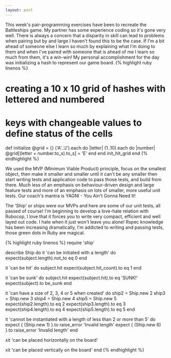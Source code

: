 ```yaml
---
layout: post
---
```

This week's pair-programming exercises have been to recreate the Battleships game.
My partner has some experience coding so it's gone very well.  There is always a concern that a disparity in skill can lead to problems when pairing but by and large I haven't found this to be the case.  If I'm a bit ahead of someone else I learn so much by explaining what I'm doing to them and when I've paired with someone that is ahead of me I learn so much from them, it's a win-win!
My personal accomplishment for the day was initializing a hash to represent our game board.
{% highlight ruby linenos %}
# creating a 10 x 10 grid of hashes with lettered and numbered
# keys with changeable values to define status of the cells
def initialize
  @grid = {}
  ('A'..'J').each do |letter|
    (1..10).each do |number|
      @grid[(letter + number.to_s).to_s] = 'E'
    end
  end
  init_hit_grid
end
{% endhighlight %}

We used the MVP (Minimum Viable Product) principle, focus on the smallest object, then make it smaller and smaller until it can't be any smaller then start writing tests and application code to pass those tests, and build from there.
Much less of an emphasis on behaviour-driven design and large feature tests and more of an emphasis on lots of smaller, more useful unit tests.  Our coach's mantra is YAGNI - You Ain't Gonna Need It!

The 'Ship' or ships were our MVPs and here are some of our unit tests, all passed of course!  I'm beginning to develop a love-hate relation with Rubocop, I love that it forces you to write very compact, efficient and well layed out code.  I hate when it just won't leave you alone!  Rspec knowledge has been increasing dramatically, I'm addicted to writing and passing tests, those green dots in Ruby are magical.

{% highlight ruby linenos %}
require 'ship'

describe Ship do
  it 'can be initiated with a length' do
    expect(subject.length).not_to eq 0
  end

  it 'can be hit' do
    subject.hit
    expect(subject.hit_count).to eq 1
  end

  it 'can be sunk' do
    subject.hit
    expect(subject.hit).to eq 'SUNK!'
    expect(subject).to be_sunk
  end

  it 'can have a size of 2, 3, 4 or 5 when created' do
    ship2 = Ship.new 2
    ship3 = Ship.new 3
    ship4 = Ship.new 4
    ship5 = Ship.new 5
    expect(ship2.length).to eq 2
    expect(ship3.length).to eq 3
    expect(ship4.length).to eq 4
    expect(ship5.length).to eq 5
  end

  it 'cannot be instantiated with a length of less than 2 or more than 5' do
    expect { (Ship.new 1) }.to raise_error 'Invalid length'
    expect { (Ship.new 6) }.to raise_error 'Invalid length'
  end

  xit 'can be placed horizontally on the board'

  xit 'can be placed vertically on the board'
end
{% endhighlight %}
